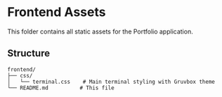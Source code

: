 # Frontend Assets

This folder contains all static assets for the Portfolio application.

## Structure

```
frontend/
├── css/
│   └── terminal.css    # Main terminal styling with Gruvbox theme
└── README.md          # This file
```
